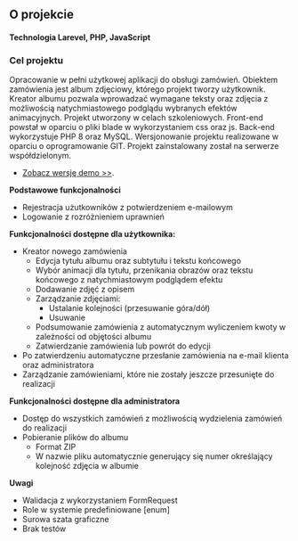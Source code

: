 <p><h2>O projekcie</h2></p>
<p><h4>Technologia Larevel, PHP, JavaScript</h4></p>
<p><h3>Cel projektu</h3></p>
Opracowanie w pełni użytkowej aplikacji do obsługi zamówień. Obiektem zamówienia jest album zdjęciowy, którego projekt tworzy użytkownik. Kreator albumu pozwala wprowadzać wymagane teksty oraz zdjęcia z możliwością natychmiastowego podglądu wybranych efektów animacyjnych. Projekt utworzony w celach szkoleniowych. Front-end powstał w oparciu o pliki blade w wykorzystaniem css oraz js. Back-end wykorzystuje PHP 8 oraz MySQL. Wersjonowanie projektu realizowane w oparciu o oprogramowanie GIT. Projekt zainstalowany został na serwerze współdzielonym.

- [Zobacz wersję demo >>](https://www.fado.type.pl/).
<p><b>Podstawowe funkcjonalności</b></p>


- Rejestracja użutkowników z potwierdzeniem e-mailowym
- Logowanie z rozróżnieniem uprawnień<br>
<p><b>Funkcjonalności dostępne dla użytkownika:</b></p>

- Kreator nowego zamówienia
  - Edycja tytułu albumu oraz subtytułu i tekstu końcowego
  - Wybór animacji dla tytułu, przenikania obrazów oraz tekstu końcowego z natychmiastowym podglądem efektu
   - Dodawanie zdjęć z opisem
   - Zarządzanie zdjęciami: 
     - Ustalanie kolejności (przesuwanie góra/dół)
     - Usuwanie
  - Podsumowanie zamówienia z automatycznym wyliczeniem kwoty w zależności od objętości albumu
  - Zatwierdzanie zamówienia lub powrót do edycji
- Po zatwierdzeniu automatyczne przesłanie zamówienia na e-mail klienta oraz administratora
- Zarządzanie zamówieniami, które nie zostały jeszcze przesunięte do realizacji
<p><b>Funkcjonalności dostępne dla administratora</b></P>

- Dostęp do wszystkich zamówień z możliwością wydzielenia zamówień do realizacji
- Pobieranie plików do albumu
  - Format ZIP
  - W nazwie pliku automatycznie generujący się numer określający kolejność zdjęcia w albumie
<p><b>Uwagi</b></p>
    
- Walidacja z wykorzystaniem FormRequest
- Role w systemie predefiniowane [enum]
- Surowa szata graficzne
- Brak testów

